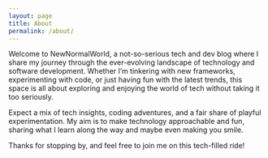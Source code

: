 ```yaml
---
layout: page
title: About
permalink: /about/
---
```


Welcome to NewNormalWorld, a not-so-serious tech and dev blog where I share my journey through the ever-evolving landscape of technology and software development. Whether I’m tinkering with new frameworks, experimenting with code, or just having fun with the latest trends, this space is all about exploring and enjoying the world of tech without taking it too seriously.

Expect a mix of tech insights, coding adventures, and a fair share of playful experimentation. My aim is to make technology approachable and fun, sharing what I learn along the way and maybe even making you smile.

Thanks for stopping by, and feel free to join me on this tech-filled ride!